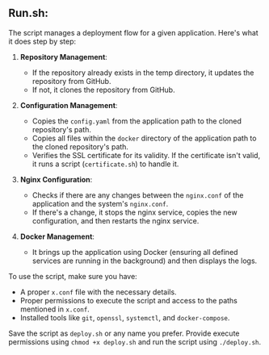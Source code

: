 ## Run.sh:
The script manages a deployment flow for a given application. Here's what it does step by step:

1. **Repository Management**: 
    - If the repository already exists in the temp directory, it updates the repository from GitHub.
    - If not, it clones the repository from GitHub.

2. **Configuration Management**:
    - Copies the `config.yaml` from the application path to the cloned repository's path.
    - Copies all files within the `docker` directory of the application path to the cloned repository's path.
    - Verifies the SSL certificate for its validity. If the certificate isn't valid, it runs a script (`certificate.sh`) to handle it.

3. **Nginx Configuration**:
    - Checks if there are any changes between the `nginx.conf` of the application and the system's `nginx.conf`.
    - If there's a change, it stops the nginx service, copies the new configuration, and then restarts the nginx service.

4. **Docker Management**:
    - It brings up the application using Docker (ensuring all defined services are running in the background) and then displays the logs.

To use the script, make sure you have:
- A proper `x.conf` file with the necessary details.
- Proper permissions to execute the script and access to the paths mentioned in `x.conf`.
- Installed tools like `git`, `openssl`, `systemctl`, and `docker-compose`.

Save the script as `deploy.sh` or any name you prefer. Provide execute permissions using `chmod +x deploy.sh` and run the script using `./deploy.sh`.
